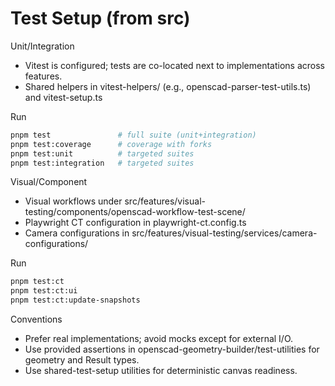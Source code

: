 # Test Setup (from src)

Unit/Integration
- Vitest is configured; tests are co-located next to implementations across features.
- Shared helpers in vitest-helpers/ (e.g., openscad-parser-test-utils.ts) and vitest-setup.ts

Run
```bash
pnpm test               # full suite (unit+integration)
pnpm test:coverage      # coverage with forks
pnpm test:unit          # targeted suites
pnpm test:integration   # targeted suites
```

Visual/Component
- Visual workflows under src/features/visual-testing/components/openscad-workflow-test-scene/
- Playwright CT configuration in playwright-ct.config.ts
- Camera configurations in src/features/visual-testing/services/camera-configurations/

Run
```bash
pnpm test:ct
pnpm test:ct:ui
pnpm test:ct:update-snapshots
```

Conventions
- Prefer real implementations; avoid mocks except for external I/O.
- Use provided assertions in openscad-geometry-builder/test-utilities for geometry and Result types.
- Use shared-test-setup utilities for deterministic canvas readiness.
